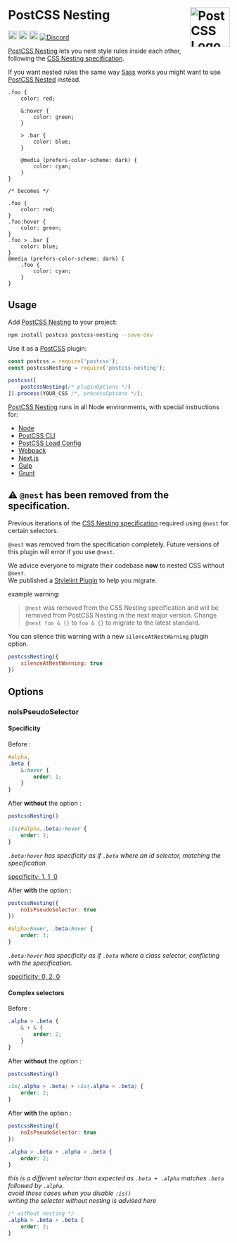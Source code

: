 # PostCSS Nesting [<img src="https://postcss.github.io/postcss/logo.svg" alt="PostCSS Logo" width="90" height="90" align="right">][PostCSS]

[<img alt="npm version" src="https://img.shields.io/npm/v/postcss-nesting.svg" height="20">][npm-url] [<img alt="CSS Standard Status" src="https://cssdb.org/images/badges/nesting-rules.svg" height="20">][css-url] [<img alt="Build Status" src="https://github.com/csstools/postcss-plugins/workflows/test/badge.svg" height="20">][cli-url] [<img alt="Discord" src="https://shields.io/badge/Discord-5865F2?logo=discord&logoColor=white">][discord]

[PostCSS Nesting] lets you nest style rules inside each other, following the [CSS Nesting specification].

If you want nested rules the same way [Sass] works
you might want to use [PostCSS Nested] instead.

```pcss
.foo {
	color: red;

	&:hover {
		color: green;
	}

	> .bar {
		color: blue;
	}

	@media (prefers-color-scheme: dark) {
		color: cyan;
	}
}

/* becomes */

.foo {
	color: red;
}
.foo:hover {
	color: green;
}
.foo > .bar {
	color: blue;
}
@media (prefers-color-scheme: dark) {
	.foo {
		color: cyan;
	}
}
```

## Usage

Add [PostCSS Nesting] to your project:

```bash
npm install postcss postcss-nesting --save-dev
```

Use it as a [PostCSS] plugin:

```js
const postcss = require('postcss');
const postcssNesting = require('postcss-nesting');

postcss([
	postcssNesting(/* pluginOptions */)
]).process(YOUR_CSS /*, processOptions */);
```

[PostCSS Nesting] runs in all Node environments, with special
instructions for:

- [Node](INSTALL.md#node)
- [PostCSS CLI](INSTALL.md#postcss-cli)
- [PostCSS Load Config](INSTALL.md#postcss-load-config)
- [Webpack](INSTALL.md#webpack)
- [Next.js](INSTALL.md#nextjs)
- [Gulp](INSTALL.md#gulp)
- [Grunt](INSTALL.md#grunt)

## ⚠️ `@nest` has been removed from the specification.

Previous iterations of the [CSS Nesting specification] required using `@nest` for certain selectors.

`@nest` was removed from the specification completely.
Future versions of this plugin will error if you use `@nest`.

We advice everyone to migrate their codebase **now** to nested CSS without `@nest`.  
We published a [Stylelint Plugin](https://github.com/csstools/postcss-plugins/tree/main/plugins-stylelint/no-at-nest-rule#csstoolsstylelint-no-at-nest-rule) to help you migrate.

example warning:
> `@nest` was removed from the CSS Nesting specification and will be removed from PostCSS Nesting in the next major version.
> Change `@nest foo & {}` to `foo & {}` to migrate to the latest standard.

You can silence this warning with a new `silenceAtNestWarning` plugin option.

```js
postcssNesting({
	silenceAtNestWarning: true
})
```

## Options

### noIsPseudoSelector

#### Specificity

Before :

```css
#alpha,
.beta {
	&:hover {
		order: 1;
	}
}
```

After **without** the option :

```js
postcssNesting()
```

```css
:is(#alpha,.beta):hover {
	order: 1;
}
```

_`.beta:hover` has specificity as if `.beta` where an id selector, matching the specification._

[specificity: 1, 1, 0](https://polypane.app/css-specificity-calculator/#selector=%3Ais(%23alpha%2C.beta)%3Ahover)

After **with** the option :

```js
postcssNesting({
	noIsPseudoSelector: true
})
```

```css
#alpha:hover, .beta:hover {
	order: 1;
}
```

_`.beta:hover` has specificity as if `.beta` where a class selector, conflicting with the specification._

[specificity: 0, 2, 0](https://polypane.app/css-specificity-calculator/#selector=.beta%3Ahover)


#### Complex selectors

Before :

```css
.alpha > .beta {
	& + & {
		order: 2;
	}
}
```

After **without** the option :

```js
postcssNesting()
```

```css
:is(.alpha > .beta) + :is(.alpha > .beta) {
	order: 2;
}
```

After **with** the option :

```js
postcssNesting({
	noIsPseudoSelector: true
})
```

```css
.alpha > .beta + .alpha > .beta {
	order: 2;
}
```

_this is a different selector than expected as `.beta + .alpha` matches `.beta` followed by `.alpha`._<br>
_avoid these cases when you disable `:is()`_<br>
_writing the selector without nesting is advised here_

```css
/* without nesting */
.alpha > .beta + .beta {
	order: 2;
}
```

[cli-url]: https://github.com/csstools/postcss-plugins/actions/workflows/test.yml?query=workflow/test
[css-url]: https://cssdb.org/#nesting-rules
[discord]: https://discord.gg/bUadyRwkJS
[npm-url]: https://www.npmjs.com/package/postcss-nesting

[PostCSS]: https://github.com/postcss/postcss
[PostCSS Nesting]: https://github.com/csstools/postcss-plugins/tree/main/plugins/postcss-nesting
[PostCSS Nested]: https://github.com/postcss/postcss-nested
[Sass]: https://sass-lang.com/
[CSS Nesting specification]: https://www.w3.org/TR/css-nesting-1/
